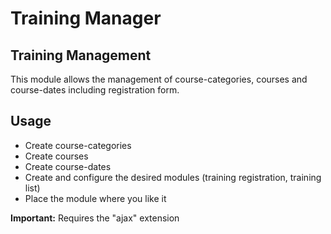 Training Manager
==============


Training Management
----------------------------------------------------------
This module allows the management of course-categories, courses and course-dates including registration form.



Usage
----------------------------------------------------------
* Create course-categories
* Create courses
* Create course-dates
* Create and configure the desired modules (training registration, training list)
* Place the module where you like it 


**Important:** Requires the "ajax" extension